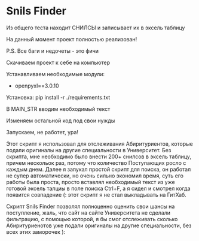 # Snils Finder
Из общего теста находит СНИЛСЫ и записывает их в эксель таблицу

На данный момент проект полностью реализован!

P.S. Все баги и недочеты - это фичи

Скачиваем проект к себе на компьютер 

Устанавливаем необходимые модули:


- openpyxl==3.0.10


Установка: pip install -r ./requirements.txt

В MAIN_STR вводим необходимый текст

Изменяем остальной код под свои нужды

Запускаем, не работет, ура!

Этот скрипт я использовал для отслеживания Абиритуриентов, которые подали оригиналы на другие специальности в Университет.
Без скрипта, мне необходимо было внести 200+ снилсов в эксель таблицу, причем нескольок раз, потому что количество Поступающих росло с каждым днем.
Далее я запукал простой скрипт для поиска, он работал не супер автоматически, но очень сильно экономил время, суть его работы была проста, просто вставлял необходимый текст из уже готовой эксель талциы в поле поиска Ctrl+F, а я сидел и смотрел когда появится совпадение (: этот скрипт я не стал выкладывать на ГитХаб.

Скрипт Snils Finder позволял полноценно оценить свои шансы на поступление, жаль, что сайт на сайте Университета не сделали фильтрацию, с помощью которой, я бы смог отслеживать сколько Абиритуриенотов уже подали оригиналы на другие специальности, без всех этих заморочек ):
